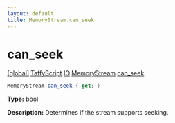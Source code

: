 ```yaml
---
layout: default
title: MemoryStream.can_seek
---
```


# can_seek

[\[global\]]({{site.baseurl}}/docs/).[TaffyScript]({{site.baseurl}}/docs/TaffyScript/).[IO]({{site.baseurl}}/docs/TaffyScript/IO/).[MemoryStream]({{site.baseurl}}/docs/TaffyScript/IO/MemoryStream/).[can_seek]({{site.baseurl}}/docs/TaffyScript/IO/MemoryStream/can_seek/)

```cs
MemoryStream.can_seek { get; }
```

**Type:** bool

**Description:** Determines if the stream supports seeking.
